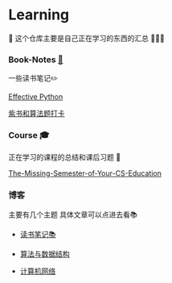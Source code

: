 # Learning

:book:
这个仓库主要是自己正在学习的东西的汇总 :clap::clap::clap:

### Book-Notes [:notebook_with_decorative_cover:](https://github.com/wangzitiansky/Learning/projects/3)

一些读书笔记:pencil2:

[Effective Python](./src/book-notes/effective-python/readme.md)

[紫书和算法题打卡](./src/book-notes/purple-book/readme.md)

### Course :mortar_board:

正在学习的课程的总结和课后习题 :school_satchel:

[The-Missing-Semester-of-Your-CS-Education](https://github.com/wangzitiansky/The-Missing-Semester-of-Your-CS-Education--)

### 博客

主要有几个主题
具体文章可以点进去看:books:

+ [读书笔记:books:](https://github.com/wangzitiansky/Learning/projects/3)

+ [算法与数据结构](https://github.com/wangzitiansky/Learning/projects/1)

+ [计算机网络](https://github.com/wangzitiansky/Learning/projects/2)

